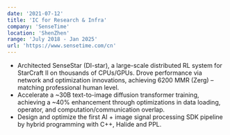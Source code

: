 ```yaml
---
date: '2021-07-12'
title: 'IC for Research & Infra'
company: 'SenseTime'
location: 'ShenZhen'
range: 'July 2018 - Jan 2025'
url: 'https://www.sensetime.com/cn'
---
```


- Architected SenseStar (DI-star), a large-scale distributed RL system for StarCraft II on thousands of CPUs/GPUs. Drove performance via network and optimization innovations, achieving 6200 MMR (Zerg) – matching professional human level.
- Accelerate a ~30B text-to-image diffusion transformer training, achieving a ~40% enhancement through optimizations in data loading, operator, and computation/communication overlap.
- Design and optimize the first AI + image signal processing SDK pipeline by hybrid programming with C++, Halide and PPL.
